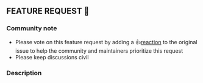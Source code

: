 ## FEATURE REQUEST :rocket:
<!--- Report a BUG if something isn't working right --->

### Community note
* Please vote on this feature request by adding a 👍[reaction](https://blog.github.com/2016-03-10-add-reactions-to-pull-requests-issues-and-comments/) to the original issue to help the community and maintainers prioritize this request
* Please keep discussions civil

### Description
<!--- Please leave a helpful description of the feature request here. --->

